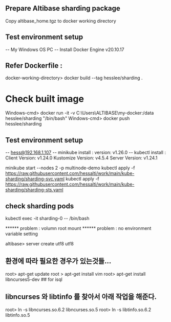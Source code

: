 ## Prepare Altibase sharding package
Copy altibase_home.tgz to docker working directory
 
## Test environment setup
-- My Windows OS PC
-- Install Docker Engine v20.10.17

## Refer Dockerfile : 
docker-working-directory> docker build --tag hesslee/sharding .

# Check built image
Windows-cmd> docker run -it -v C:\Users\ALTIBASE\my-docker:/data  hesslee/sharding   "/bin/bash"
Windows-cmd> docker push hesslee/sharding

## Test environment setup
-- hess@192.168.1.107
-- minikube install : version: v1.26.0
-- kubectl install : Client Version: v1.24.0  Kustomize Version: v4.5.4  Server Version: v1.24.1

minikube start --nodes 2 -p multinode-demo
kubectl apply -f https://raw.githubusercontent.com/hessalti/work/main/kube-sharding/sharding-svc.yaml
kubectl apply -f https://raw.githubusercontent.com/hessalti/work/main/kube-sharding/sharding-sts.yaml
## check sharding pods
kubectl exec -it sharding-0 -- /bin/bash

****** problem : volumn root mount
****** problem : no environment variable setting

altibase> server create utf8 utf8
## 환경에 따라 필요한 경우가 있는것들... 
root> apt-get update
root > apt-get install vim
root> apt-get install libncurses5-dev  ## for isql
## libncurses 와 libtinfo 를 찾아서 아래 작업을 해준다.
root> ln -s libncurses.so.6.2 libncurses.so.5
root> ln -s libtinfo.so.6.2 libtinfo.so.5
